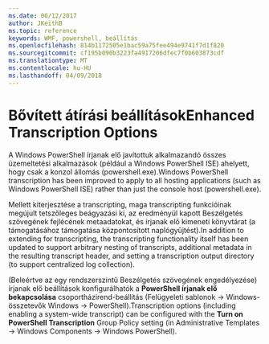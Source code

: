 ```yaml
---
ms.date: 06/12/2017
author: JKeithB
ms.topic: reference
keywords: WMF, powershell, beállítás
ms.openlocfilehash: 814b1172505e1bac59a75fee494e9741f7d1f820
ms.sourcegitcommit: cf195b090b3223fa4917206dfec7f0b603873cdf
ms.translationtype: MT
ms.contentlocale: hu-HU
ms.lasthandoff: 04/09/2018
---
```

# <a name="enhanced-transcription-options"></a><span data-ttu-id="6a451-102">Bővített átírási beállítások</span><span class="sxs-lookup"><span data-stu-id="6a451-102">Enhanced Transcription Options</span></span>

<span data-ttu-id="6a451-103">A Windows PowerShell írjanak elő javítottuk alkalmazandó összes üzemeltetési alkalmazások (például a Windows PowerShell ISE) ahelyett, hogy csak a konzol állomás (powershell.exe).</span><span class="sxs-lookup"><span data-stu-id="6a451-103">Windows PowerShell transcription has been improved to apply to all hosting applications (such as Windows PowerShell ISE) rather than just the console host (powershell.exe).</span></span>

<span data-ttu-id="6a451-104">Mellett kiterjesztése a transcripting, maga transcripting funkcióinak megújult tetszőleges beágyazási ki, az eredményül kapott Beszélgetés szövegének fejlécének metaadatokat, és írjanak elő kimeneti könyvtárat (a támogatásához támogatása központosított naplógyűjtést).</span><span class="sxs-lookup"><span data-stu-id="6a451-104">In addition to extending for transcripting, the transcripting functionality itself has been updated to support arbitrary nesting of transcripts, additional metadata in the resulting transcript header, and setting a transcription output directory (to support centralized log collection).</span></span>

<span data-ttu-id="6a451-105">(Beleértve az egy rendszerszintű Beszélgetés szövegének engedélyezése) írjanak elő beállítások konfigurálhatók a **PowerShell írjanak elő bekapcsolása** csoportházirend-beállítás (Felügyeleti sablonok -> Windows-összetevők Windows -> PowerShell).</span><span class="sxs-lookup"><span data-stu-id="6a451-105">Transcription options (including enabling a system-wide transcript) can be configured with the **Turn on PowerShell Transcription** Group Policy setting (in Administrative Templates -> Windows Components -> Windows PowerShell).</span></span>